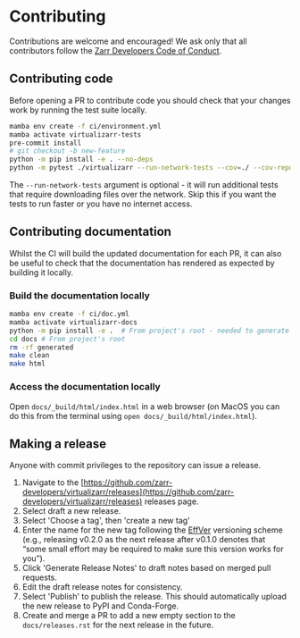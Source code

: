 # Contributing

Contributions are welcome and encouraged! We ask only that all contributors follow the [Zarr Developers Code of Conduct](https://github.com/zarr-developers/.github/blob/main/CODE_OF_CONDUCT.md).

## Contributing code

Before opening a PR to contribute code you should check that your changes work by running the test suite locally.

```bash
mamba env create -f ci/environment.yml
mamba activate virtualizarr-tests
pre-commit install
# git checkout -b new-feature
python -m pip install -e . --no-deps
python -m pytest ./virtualizarr --run-network-tests --cov=./ --cov-report=xml --verbose
```

The `--run-network-tests` argument is optional - it will run additional tests that require downloading files over the network. Skip this if you want the tests to run faster or you have no internet access.

## Contributing documentation

Whilst the CI will build the updated documentation for each PR, it can also be useful to check that the documentation has rendered as expected by building it locally.

### Build the documentation locally

```bash
mamba env create -f ci/doc.yml
mamba activate virtualizarr-docs
python -m pip install -e .  # From project's root - needed to generate API docs
cd docs # From project's root
rm -rf generated
make clean
make html
```

### Access the documentation locally

Open `docs/_build/html/index.html` in a web browser (on MacOS you can do this from the terminal using `open docs/_build/html/index.html`).

## Making a release

Anyone with commit privileges to the repository can issue a release.

1. Navigate to the [https://github.com/zarr-developers/virtualizarr/releases](https://github.com/zarr-developers/virtualizarr/releases) releases page.
2. Select draft a new release.
3. Select 'Choose a tag', then 'create a new tag'
4. Enter the name for the new tag following the [EffVer](https://jacobtomlinson.dev/effver/) versioning scheme (e.g., releasing v0.2.0 as the next release after v0.1.0 denotes that “some small effort may be required to make sure this version works for you”).
4. Click 'Generate Release Notes' to draft notes based on merged pull requests.
5. Edit the draft release notes for consistency.
6. Select 'Publish' to publish the release. This should automatically upload the new release to PyPI and Conda-Forge.
7. Create and merge a PR to add a new empty section to the `docs/releases.rst` for the next release in the future.
